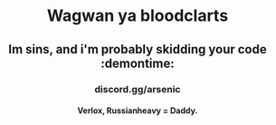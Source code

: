 <div align="center">

# Wagwan ya bloodclarts
## Im sins, and i'm probably skidding your code :demontime:
### discord.gg/arsenic
#### Verlox, Russianheavy = Daddy.
